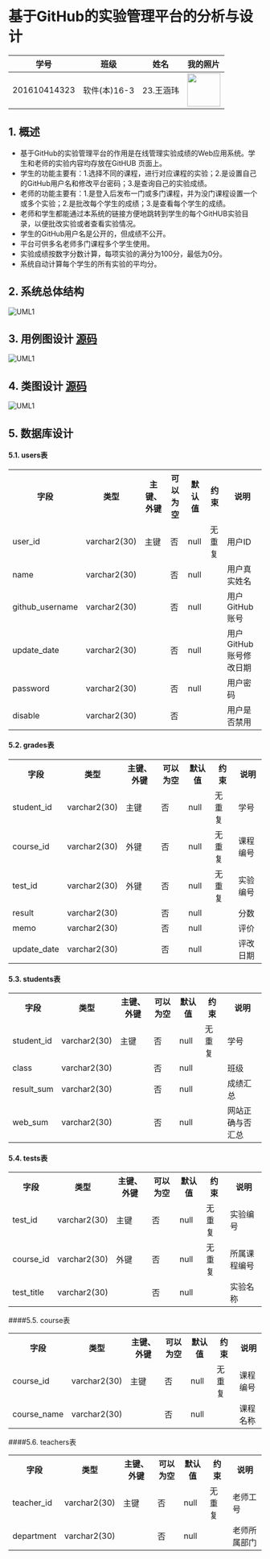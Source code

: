 # 基于GitHub的实验管理平台的分析与设计
学号|班级|姓名|我的照片
:-:|:-:|:-:|:-:
201610414323|软件(本)16-3|23.王涵玮|<img src="https://github.com/WangHanWei19971211/is_analysis/blob/master/test1/myself.jpg" width="66"/>

## 1. 概述
* 基于GitHub的实验管理平台的作用是在线管理实验成绩的Web应用系统。学生和老师的实验内容均存放在GitHUB 页面上。
* 学生的功能主要有：1.选择不同的课程，进行对应课程的实验；2.是设置自己的GitHub用户名和修改平台密码；3.是查询自己的实验成绩。
* 老师的功能主要有：1.是登入后发布一门或多门课程，并为没门课程设置一个或多个实验；2.是批改每个学生的成绩；3.是查看每个学生的成绩。
* 老师和学生都能通过本系统的链接方便地跳转到学生的每个GitHUB实验目录，以便批改实验或者查看实验情况。
* 学生的GitHub用户名是公开的，但成绩不公开。
* 平台可供多名老师多门课程多个学生使用。
* 实验成绩按数字分数计算，每项实验的满分为100分，最低为0分。
* 系统自动计算每个学生的所有实验的平均分。

## 2. 系统总体结构
![UML1](https://github.com/WangHanWei19971211/is_analysis/blob/master/test6/test6.png)

## 3. 用例图设计 <a href="https://github.com/WangHanWei19971211/is_analysis/blob/master/test6/src/uml3.all.puml" target="_blank">源码</a>
![UML1](https://github.com/WangHanWei19971211/is_analysis/blob/master/test6/uml3.all.png)

## 4. 类图设计 <a href="https://github.com/WangHanWei19971211/is_analysis/blob/master/test6/src/uml4.puml" target="_blank">源码</a>
![UML1](https://github.com/WangHanWei19971211/is_analysis/blob/master/test6/uml4.png)

## 5. 数据库设计
#### 5.1.  users表
<table>
  <tr>
    <th>字段</th>
    <th>类型</th>
    <th>主键、外键</th>
    <th>可以为空</th>
    <th>默认值</th>
    <th>约束</th>
    <th>说明</th>
  </tr>
  <tr>
    <td>user_id</td>
    <td>varchar2(30)</td>
    <td>主键</td>
    <td>否</td>
    <td>null</td>
    <td>无重复</td>
    <td>用户ID</td>
  </tr>
  <tr>
    <td>name</td>
    <td>varchar2(30)</td>
    <td></td>
    <td>否</td>
    <td>null</td>
    <td></td>
    <td>用户真实姓名</td>
  </tr>
  <tr>
    <td>github_username</td>
    <td>varchar2(30)</td>
    <td></td>
    <td>否</td>
    <td>null</td>
    <td></td>
    <td>用户GitHub账号</td>
  </tr>
  <tr>
    <td>update_date</td>
    <td>varchar2(30)</td>
    <td></td>
    <td>否</td>
    <td>null</td>
    <td></td>
    <td>用户GitHub账号修改日期</td>
  </tr>
  <tr>
    <td>password</td>
    <td>varchar2(30)</td>
    <td></td>
    <td>否</td>
    <td>null</td>
    <td></td>
    <td>用户密码</td>
  </tr>
  <tr>
    <td>disable</td>
    <td>varchar2(30)</td>
    <td></td>
    <td>否</td>
    <td></td>
    <td></td>
    <td>用户是否禁用</td>
  </tr>
</table>

#### 5.2.  grades表
<table>
  <tr>
    <th>字段</th>
    <th>类型</th>
    <th>主键、外键</th>
    <th>可以为空</th>
    <th>默认值</th>
    <th>约束</th>
    <th>说明</th>
  </tr>
  <tr>
    <td>student_id</td>
    <td>varchar2(30)</td>
    <td>主键</td>
    <td>否</td>
    <td>null</td>
    <td>无重复</td>
    <td>学号</td>
  </tr>
  <tr>
    <td>course_id</td>
    <td>varchar2(30)</td>
    <td>外键</td>
    <td>否</td>
    <td>null</td>
    <td>无重复</td>
    <td>课程编号</td>
  </tr>
  <tr>
    <td>test_id</td>
    <td>varchar2(30)</td>
    <td>外键</td>
    <td>否</td>
    <td>null</td>
    <td>无重复</td>
    <td>实验编号</td>
  </tr>
  <tr>
    <td>result</td>
    <td>varchar2(30)</td>
    <td></td>
    <td>否</td>
    <td>null</td>
    <td></td>
    <td>分数</td>
  </tr>
  <tr>
    <td>memo</td>
    <td>varchar2(30)</td>
    <td></td>
    <td>否</td>
    <td>null</td>
    <td></td>
    <td>评价</td>
  </tr>
  <tr>
    <td>update_date</td>
    <td>varchar2(30)</td>
    <td></td>
    <td>否</td>
    <td>null</td>
    <td></td>
    <td>评改日期</td>
  </tr>
</table>

#### 5.3. students表
<table>
  <tr>
    <th>字段</th>
    <th>类型</th>
    <th>主键、外键</th>
    <th>可以为空</th>
    <th>默认值</th>
    <th>约束</th>
    <th>说明</th>
  </tr>
  <tr>
    <td>student_id</td>
    <td>varchar2(30)</td>
    <td>主键</td>
    <td>否</td>
    <td>null</td>
    <td>无重复</td>
    <td>学号</td>
  </tr>
  <tr>
    <td>class<br></td>
    <td>varchar2(30)</td>
    <td></td>
    <td>否</td>
    <td>null</td>
    <td></td>
    <td>班级</td>
  </tr>
  <tr>
    <td>result_sum</td>
    <td>varchar2(30)</td>
    <td></td>
    <td>否</td>
    <td>null</td>
    <td></td>
    <td>成绩汇总</td>
  </tr>
  <tr>
    <td>web_sum</td>
    <td>varchar2(30)</td>
    <td></td>
    <td>否</td>
    <td>null</td>
    <td></td>
    <td>网站正确与否汇总</td>
  </tr>
</table>
  
#### 5.4. tests表
  <table>
    <tr>
      <th>字段</th>
      <th>类型</th>
      <th>主键、外键</th>
      <th>可以为空</th>
      <th>默认值</th>
      <th>约束</th>
      <th>说明</th>
    </tr>
    <tr>
      <td>test_id</td>
      <td>varchar2(30)</td>
      <td>主键</td>
      <td>否</td>
      <td>null</td>
      <td>无重复</td>
      <td>实验编号</td>
    </tr>
    <tr>
      <td>course_id<br></td>
      <td>varchar2(30)</td>
      <td>外键</td>
      <td>否</td>
      <td>null</td>
      <td>无重复</td>
      <td>所属课程编号</td>
    </tr>
    <tr>
      <td>test_title</td>
      <td>varchar2(30)</td>
      <td></td>
      <td>否</td>
      <td>null</td>
      <td></td>
      <td>实验名称</td>
    </tr>
  </table>
  
####5.5. course表
 <table>
   <tr>
     <th>字段</th>
     <th>类型</th>
     <th>主键、外键</th>
     <th>可以为空</th>
     <th>默认值</th>
     <th>约束</th>
     <th>说明</th>
   </tr>
   <tr>
     <td>course_id</td>
     <td>varchar2(30)</td>
     <td>主键</td>
     <td>否</td>
     <td>null</td>
     <td>无重复</td>
     <td>课程编号</td>
   </tr>
   <tr>
     <td>course_name<br></td>
     <td>varchar2(30)</td>
     <td></td>
     <td>否</td>
     <td>null</td>
     <td></td>
     <td>课程名称</td>
   </tr>
 </table> 
  
####5.6. teachers表
<table>
  <tr>
    <th>字段</th>
    <th>类型</th>
    <th>主键、外键</th>
    <th>可以为空</th>
    <th>默认值</th>
    <th>约束</th>
    <th>说明</th>
  </tr>
  <tr>
    <td>teacher_id</td>
    <td>varchar2(30)</td>
    <td>主键</td>
    <td>否</td>
    <td>null</td>
    <td>无重复</td>
    <td>老师工号</td>
  </tr>
  <tr>
    <td>department<br></td>
    <td>varchar2(30)</td>
    <td></td>
    <td>否</td>
    <td>null</td>
    <td></td>
    <td>老师所属部门</td>
  </tr>
</table>

